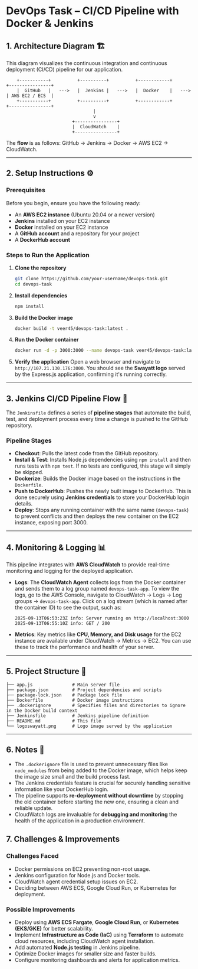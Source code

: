 # DevOps Task – CI/CD Pipeline with Docker & Jenkins

## 1\. Architecture Diagram 🏗️

This diagram visualizes the continuous integration and continuous deployment (CI/CD) pipeline for our application.

```
    +-----------+          +----------+          +------------+          +----------------+
    |  GitHub   |   --->   |  Jenkins |   --->   |  Docker    |   --->   | AWS EC2 / ECS  |
    +-----------+          +----------+          +------------+          +----------------+
                                 |
                                 v
                         +----------------+
                         |  CloudWatch    |
                         +----------------+
```

The **flow** is as follows: GitHub → Jenkins → Docker → AWS EC2 → CloudWatch.

-----

## 2\. Setup Instructions ⚙️

### Prerequisites

Before you begin, ensure you have the following ready:

  * An **AWS EC2 instance** (Ubuntu 20.04 or a newer version)
  * **Jenkins** installed on your EC2 instance
  * **Docker** installed on your EC2 instance
  * A **GitHub account** and a repository for your project
  * A **DockerHub account**

### Steps to Run the Application

1.  **Clone the repository**

    ```bash
    git clone https://github.com/your-username/devops-task.git
    cd devops-task
    ```

2.  **Install dependencies**

    ```bash
    npm install
    ```

3.  **Build the Docker image**

    ```bash
    docker build -t veer45/devops-task:latest .
    ```

4.  **Run the Docker container**

    ```bash
    docker run -d -p 3000:3000 --name devops-task veer45/devops-task:latest
    ```

5.  **Verify the application**
    Open a web browser and navigate to `http://107.21.130.176:3000`. You should see the **Swayatt logo** served by the Express.js application, confirming it's running correctly.

-----

## 3\. Jenkins CI/CD Pipeline Flow 🚀

The `Jenkinsfile` defines a series of **pipeline stages** that automate the build, test, and deployment process every time a change is pushed to the GitHub repository.

### Pipeline Stages

  * **Checkout**: Pulls the latest code from the GitHub repository.
  * **Install & Test**: Installs Node.js dependencies using `npm install` and then runs tests with `npm test`. If no tests are configured, this stage will simply be skipped.
  * **Dockerize**: Builds the Docker image based on the instructions in the `Dockerfile`.
  * **Push to DockerHub**: Pushes the newly built image to DockerHub. This is done securely using **Jenkins credentials** to store your DockerHub login details.
  * **Deploy**: Stops any running container with the same name (`devops-task`) to prevent conflicts and then deploys the new container on the EC2 instance, exposing port 3000.

-----

## 4\. Monitoring & Logging 📊

This pipeline integrates with **AWS CloudWatch** to provide real-time monitoring and logging for the deployed application.

  * **Logs**: The **CloudWatch Agent** collects logs from the Docker container and sends them to a log group named `devops-task-app`. To view the logs, go to the AWS Console, navigate to CloudWatch → Logs → Log groups → `devops-task-app`. Click on a log stream (which is named after the container ID) to see the output, such as:
    ```
    2025-09-13T06:53:23Z info: Server running on http://localhost:3000
    2025-09-13T06:55:10Z info: GET / 200
    ```
  * **Metrics**: Key metrics like **CPU, Memory, and Disk usage** for the EC2 instance are available under CloudWatch → Metrics → EC2. You can use these to track the performance and health of your server.

-----

## 5\. Project Structure 📁

```
├── app.js               # Main server file
├── package.json         # Project dependencies and scripts
├── package-lock.json    # Package lock file
├── Dockerfile           # Docker image instructions
├── .dockerignore        # Specifies files and directories to ignore in the Docker build context
├── Jenkinsfile          # Jenkins pipeline definition
├── README.md            # This file
└── logoswayatt.png      # Logo image served by the application
```

-----

## 6\. Notes 📝

  * The `.dockerignore` file is used to prevent unnecessary files like `node_modules` from being added to the Docker image, which helps keep the image size small and the build process fast.
  * The Jenkins credentials feature is crucial for securely handling sensitive information like your DockerHub login.
  * The pipeline supports **re-deployment without downtime** by stopping the old container before starting the new one, ensuring a clean and reliable update.
  * CloudWatch logs are invaluable for **debugging and monitoring** the health of the application in a production environment.

## 7\. Challenges & Improvements

### Challenges Faced
- Docker permissions on EC2 preventing non-root usage.
- Jenkins configuration for Node.js and Docker tools.
- CloudWatch agent credential setup issues on EC2.
- Deciding between AWS ECS, Google Cloud Run, or Kubernetes for deployment.

### Possible Improvements
- Deploy using **AWS ECS Fargate**, **Google Cloud Run**, or **Kubernetes (EKS/GKE)** for better scalability.
- Implement **Infrastructure as Code (IaC)** using **Terraform** to automate cloud resources, including CloudWatch agent installation.
- Add automated **Node.js testing** in Jenkins pipeline.
- Optimize Docker images for smaller size and faster builds.
- Configure monitoring dashboards and alerts for application metrics.

